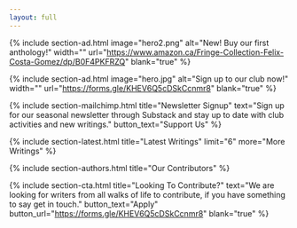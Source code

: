 ```yaml
---
layout: full
---
```


{% include section-ad.html image="hero2.png" alt="New! Buy our first anthology!" width="" url="https://www.amazon.ca/Fringe-Collection-Felix-Costa-Gomez/dp/B0F4PKFRZQ" blank="true" %}

{% include section-ad.html image="hero.jpg" alt="Sign up to our club now!" width="" url="https://forms.gle/KHEV6Q5cDSkCcnmr8" blank="true" %}

<!-- {% include section-featured.html title="Featured Story" %}

{% include section-spotlight.html title="Spotlight" %} -->

{% include section-mailchimp.html title="Newsletter Signup" text="Sign up for our seasonal newsletter through Substack and stay up to date with club activities and new writings." button_text="Support Us" %}

{% include section-latest.html title="Latest Writings" limit="6" more="More Writings" %}

<!-- {% include section-ad.html title="Advertisement" image="placeholder.png" url="#" blank="true" %} -->

{% include section-authors.html title="Our Contributors" %}

<!-- {% include section-instagram.html title="Latest On Instagram" cols="4" count="4" gutter="true" %} -->

{% include section-cta.html title="Looking To Contribute?" text="We are looking for writers from all walks of life to contribute, if you have something to say get in touch." button_text="Apply" button_url="https://forms.gle/KHEV6Q5cDSkCcnmr8" blank="true" %}

<!-- 
{% include section-author.html author="john" title="Hello, I am Jane! Welcome to my blog." %} 
-->
